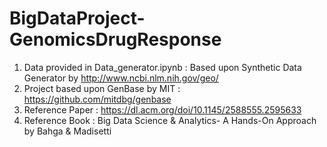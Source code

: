# BigDataProject-GenomicsDrugResponse

1) Data provided in Data_generator.ipynb : Based upon Synthetic Data Generator by http://www.ncbi.nlm.nih.gov/geo/
2) Project based upon GenBase by MIT : https://github.com/mitdbg/genbase
3) Reference Paper : https://dl.acm.org/doi/10.1145/2588555.2595633
4) Reference Book : Big Data Science & Analytics- A Hands-On Approach by Bahga & Madisetti
